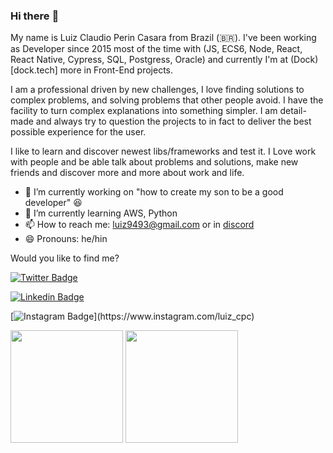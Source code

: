 ### Hi there :frog:

<!--
**LuizCasara/LuizCasara** is a ✨ _special_ ✨ repository because its `README.md` (this file) appears on your GitHub profile.

Here are some ideas to get you started:

- 🔭 I’m currently working on ...
- 🌱 I’m currently learning ...
- 👯 I’m looking to collaborate on ...
- 🤔 I’m looking for help with ...
- 💬 Ask me about ...
- 📫 How to reach me: ...
- 😄 Pronouns: ...
- ⚡ Fun fact: ...
-->

My name is Luiz Claudio Perin Casara from Brazil (🇧🇷). I've been working as Developer since 2015 most of the time with (JS, ECS6, Node, React, React Native, Cypress, SQL, Postgress, Oracle) and currently I'm at (Dock)[dock.tech] more in Front-End projects. 

I am a professional driven by new challenges, I love finding solutions to complex problems, and solving problems that other people avoid. I have the facility to turn complex explanations into something simpler. I am detail-made and always try to question the projects to in fact to deliver the best possible experience for the user. 

I like to learn and discover newest libs/frameworks and test it. I Love work with people and be able talk about problems and solutions, make new friends and discover more and more about work and life.

- 🔭 I’m currently working on "how to create my son to be a good developer" 😆
- 🌱 I’m currently learning AWS, Python
- 📫 How to reach me: luiz9493@gmail.com or in [discord](https://discord.gg/T9pndrnPD4)
- 😄 Pronouns: he/hin
<!-- - ⚡ Fun fact: I love [Ingress](https://ingress.com/) (💚) and current i'm a lead in a [LAO](https://www.playlostark.com/pt-br) guild.
 -->

Would you like to find me?
    
[![Twitter Badge](https://img.shields.io/badge/-Twitter-1ca0f1?style=flat-square&labelColor=1ca0f1&logo=twitter&logoColor=white&link=https://twitter.com/Fencher_LC)](https://twitter.com/Fencher_LC)
    
[![Linkedin Badge](https://img.shields.io/badge/-LinkedIn-blue?style=flat-square&logo=Linkedin&logoColor=white&link=https://www.linkedin.com/in/luiz-claudio-perin-casara-8bb1a5ab)](https://www.linkedin.com/in/luiz-claudio-perin-casara-8bb1a5ab/)
        
[![Instagram Badge](https://img.shields.io/badge/Instagram-E4405F?style=flat-square&logo=instagram&logoColor=white&link=[https://www.linkedin.com/in/felipefialho](https://www.instagram.com/luiz_cpc/))](https://www.instagram.com/luiz_cpc)
 
<!--
[![Blog Badge](https://img.shields.io/badge/Blog-felipefialho.com-black)](https://felipefialho.com/blog)
[![Youtube Badge](https://img.shields.io/badge/-Youtube-FF0000?style=flat-square&labelColor=FF0000&logo=youtube&logoColor=white&link=https://youtube.com/c/FelipeFialhoDev)](https://youtube.com/c/FelipeFialhoDev)
-->

<div >
  <img height="180em" src="https://github-readme-stats.vercel.app/api?username=LuizCasara&show_icons=true&theme=dracula&include_all_commits=true&count_private=true"/>
  <img height="180em" src="https://github-readme-stats.vercel.app/api/top-langs/?username=LuizCasara&layout=compact&langs_count=16&theme=dracula"/>
</div>
